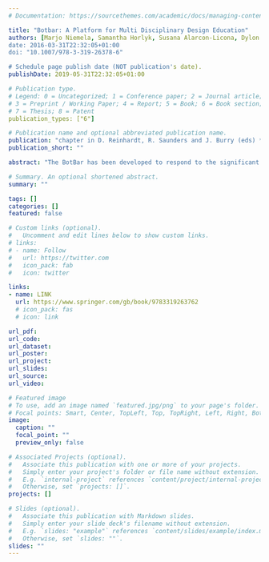 ```yaml
---
# Documentation: https://sourcethemes.com/academic/docs/managing-content/

title: "Botbar: A Platform for Multi Disciplinary Design Education"
authors: [Marjo Niemela, Samantha Horlyk, Susana Alarcon-Licona, Dylon Wozniak-O'Connor, Gabrielle Ulacco, Rodney Watt, Rob Saunders]
date: 2016-03-31T22:32:05+01:00
doi: "10.1007/978-3-319-26378-6"

# Schedule page publish date (NOT publication's date).
publishDate: 2019-05-31T22:32:05+01:00

# Publication type.
# Legend: 0 = Uncategorized; 1 = Conference paper; 2 = Journal article;
# 3 = Preprint / Working Paper; 4 = Report; 5 = Book; 6 = Book section;
# 7 = Thesis; 8 = Patent
publication_types: ["6"]

# Publication name and optional abbreviated publication name.
publication: "chapter in D. Reinhardt, R. Saunders and J. Burry (eds) *Robotic Fabrication in Architecture, Art and Design 2016*, Springer, pp. 251–262"
publication_short: ""

abstract: "The BotBar has been developed to respond to the significant challenge of integrating smart technologies and sensor loops with industrial robot arms. The process has focused on the robot as an open design platform, utilized as a nexus for education and collaboration between the disciplines of Architecture and Interaction Design. This paper discusses the success and challenges that have emerged from this project, while also documenting an interaction design studio that prototyped sensor-based integrations with the BotBar."

# Summary. An optional shortened abstract.
summary: ""

tags: []
categories: []
featured: false

# Custom links (optional).
#   Uncomment and edit lines below to show custom links.
# links:
# - name: Follow
#   url: https://twitter.com
#   icon_pack: fab
#   icon: twitter

links:
- name: LINK
  url: https://www.springer.com/gb/book/9783319263762
  # icon_pack: fas
  # icon: link

url_pdf:
url_code:
url_dataset:
url_poster:
url_project:
url_slides:
url_source:
url_video:

# Featured image
# To use, add an image named `featured.jpg/png` to your page's folder. 
# Focal points: Smart, Center, TopLeft, Top, TopRight, Left, Right, BottomLeft, Bottom, BottomRight.
image:
  caption: ""
  focal_point: ""
  preview_only: false

# Associated Projects (optional).
#   Associate this publication with one or more of your projects.
#   Simply enter your project's folder or file name without extension.
#   E.g. `internal-project` references `content/project/internal-project/index.md`.
#   Otherwise, set `projects: []`.
projects: []

# Slides (optional).
#   Associate this publication with Markdown slides.
#   Simply enter your slide deck's filename without extension.
#   E.g. `slides: "example"` references `content/slides/example/index.md`.
#   Otherwise, set `slides: ""`.
slides: ""
---
```

